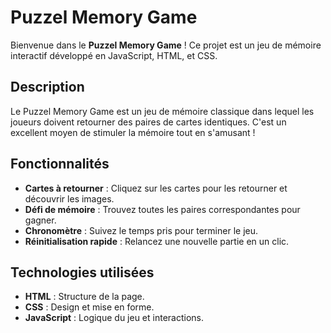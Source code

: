 # Puzzel Memory Game

Bienvenue dans le **Puzzel Memory Game** ! Ce projet est un jeu de mémoire interactif développé en JavaScript, HTML, et CSS.

## Description

Le Puzzel Memory Game est un jeu de mémoire classique dans lequel les joueurs doivent retourner des paires de cartes identiques. C'est un excellent moyen de stimuler la mémoire tout en s'amusant !

## Fonctionnalités

- **Cartes à retourner** : Cliquez sur les cartes pour les retourner et découvrir les images.
- **Défi de mémoire** : Trouvez toutes les paires correspondantes pour gagner.
- **Chronomètre** : Suivez le temps pris pour terminer le jeu.
- **Réinitialisation rapide** : Relancez une nouvelle partie en un clic.

## Technologies utilisées

- **HTML** : Structure de la page.
- **CSS** : Design et mise en forme.
- **JavaScript** : Logique du jeu et interactions.


